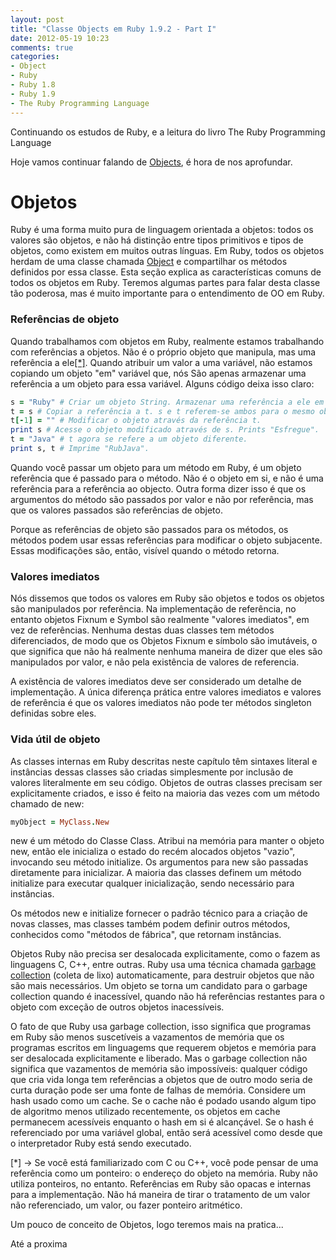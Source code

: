 ```yaml
---
layout: post
title: "Classe Objects em Ruby 1.9.2 - Part I"
date: 2012-05-19 10:23
comments: true
categories:
- Object
- Ruby
- Ruby 1.8
- Ruby 1.9
- The Ruby Programming Language
---
```

<!--more-->
<p>Continuando os estudos de Ruby, e a leitura do livro The Ruby Programming Language</p>

<p>Hoje vamos continuar falando de <a href="http://ruby-doc.org/core-1.9.3/Object.html">Objects</a>, é hora de nos aprofundar.</p>

<h1>Objetos</h1>

Ruby é uma forma muito pura de linguagem orientada a objetos: todos os valores são
objetos, e não há distinção entre tipos primitivos e tipos de objetos, como existem em muitos
outras línguas. Em Ruby, todos os objetos herdam de uma classe chamada
<a href="http://ruby-doc.org/core-1.9.3/Object.html">Object</a> e compartilhar os métodos definidos
por essa classe. Esta seção explica as características comuns de todos os objetos
em Ruby. Teremos algumas partes para falar desta classe tão poderosa, mas é muito importante para o entendimento de OO em Ruby.

<h3>Referências de objeto</h3>

Quando trabalhamos com objetos em Ruby, realmente estamos trabalhando com referências a objetos. Não é o
próprio objeto que manipula, mas uma referência a ele<a href="{{ root_url }}/blog/2012/05/19/classe-objects-em-ruby-1-dot-9-2/#referencia">[*]</a>.
Quando atribuir um valor a uma variável, não estamos copiando um objeto "em" variável que, nós
São apenas armazenar uma referência a um objeto para essa variável. Alguns
código deixa isso claro:

``` ruby Objects
s = "Ruby" # Criar um objeto String. Armazenar uma referência a ele em s.
t = s # Copiar a referência a t. s e t referem-se ambos para o mesmo objeto.
t[-1] = "" # Modificar o objeto através da referência t.
print s # Acesse o objeto modificado através de s. Prints "Esfregue".
t = "Java" # t agora se refere a um objeto diferente.
print s, t # Imprime "RubJava".
```

Quando você passar um objeto para um método em Ruby, é um objeto
referência que é passado para o método. Não é o objeto em si,
e não é uma referência para a referência ao objecto. Outra forma
dizer isso é que os argumentos do método são passados ​​por
valor e não por referência, mas
que os valores passados ​​são referências de objeto.

Porque as referências de objeto são passados ​​para os métodos, os métodos podem usar
essas referências para modificar o objeto subjacente. Essas modificações
são, então, visível quando o método retorna.

<h3>Valores imediatos</h3>

Nós dissemos que todos os valores em Ruby são objetos e todos os objetos
são manipulados por referência. Na implementação de referência, no entanto objetos Fixnum e Symbol são realmente "valores imediatos",
em vez de referências. Nenhuma destas duas classes tem métodos diferenciados, de modo que os
Objetos Fixnum e símbolo são imutáveis, o que significa que não há realmente nenhuma maneira de dizer que eles são manipulados por
valor, e não pela existência de valores de referencia.

A existência de valores imediatos deve ser considerado um detalhe de implementação. A única diferença prática entre
valores imediatos e valores de referência é que os valores imediatos
não pode ter métodos singleton definidas sobre eles.

<h3>Vida útil de objeto</h3>

As classes internas em Ruby descritas neste capítulo têm sintaxes literal e instâncias dessas classes são criadas simplesmente por
inclusão de valores literalmente em seu código. Objetos de outras classes precisam ser explicitamente criados,
e isso é feito na maioria das vezes com um método chamado de new:

``` ruby Class.new
myObject = MyClass.New
```

new é um método do Classe Class. Atribui na memória para manter o objeto new, então ele inicializa o estado do
recém alocados objetos "vazio", invocando seu método initialize. Os argumentos para new são passadas diretamente para inicializar.
A maioria das classes definem um método initialize para executar qualquer inicialização, sendo necessário para instâncias.

Os métodos new e initialize fornecer o padrão técnico para a criação de novas classes, mas classes também podem definir outros
métodos, conhecidos como "métodos de fábrica", que retornam instâncias.

Objetos Ruby não precisa ser desalocada explicitamente, como o fazem as linguagens C, C++, entre outras. Ruby usa uma técnica chamada
<a href="http://www.rubyinside.com.br/como-o-ruby-gerencia-memoria-e-faz-garbage-collection-3018">garbage collection</a> (coleta de lixo) automaticamente, para destruir objetos que não são mais necessários. Um objeto se torna um candidato para o garbage collection quando é
inacessível, quando não há referências restantes para o objeto com exceção de outros objetos inacessíveis.

O fato de que Ruby usa garbage collection, isso significa que programas em Ruby são menos suscetíveis a vazamentos de memória
que os programas escritos em linguagems que requerem objetos e memória para ser desalocada explicitamente e liberado.
Mas o garbage collection não significa que vazamentos de memória são impossíveis:
qualquer código que cria vida longa tem referências a objetos que de outro modo seria de curta duração pode ser uma fonte de
falhas de memória. Considere um hash usado como um cache. Se o cache não é podado usando algum tipo de algoritmo
menos utilizado recentemente, os objetos em cache permanecem acessíveis enquanto o hash em si é alcançável. Se o hash
é referenciado por uma variável global, então será acessível como desde que o interpretador Ruby está sendo executado.

<a href="referencia"></a>
	[*] -> Se você está familiarizado com C ou C++, você pode pensar de uma
    referência como um ponteiro: o endereço do objeto na memória. Ruby
    não utiliza ponteiros, no entanto. Referências em Ruby são opacas e
    internas para a implementação. Não há maneira de tirar o
    tratamento de um valor não referenciado, um valor, ou fazer ponteiro aritmético.


Um pouco de conceito de Objetos, logo teremos mais na pratica...

Até a proxima